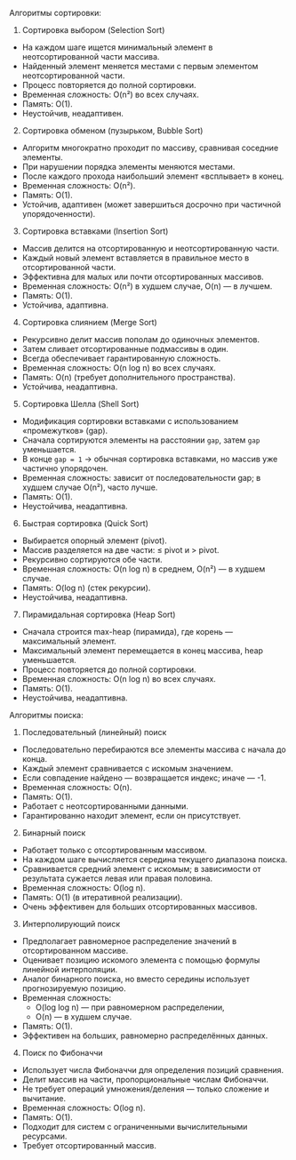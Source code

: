 Алгоритмы сортировки:
1. Сортировка выбором (Selection Sort)
- На каждом шаге ищется минимальный элемент в неотсортированной части массива.  
- Найденный элемент меняется местами с первым элементом неотсортированной части.  
- Процесс повторяется до полной сортировки.  
- Временная сложность: O(n²) во всех случаях.  
- Память: O(1).  
- Неустойчив, неадаптивен.

2. Сортировка обменом (пузырьком, Bubble Sort)
- Алгоритм многократно проходит по массиву, сравнивая соседние элементы.  
- При нарушении порядка элементы меняются местами.  
- После каждого прохода наибольший элемент «всплывает» в конец.  
- Временная сложность: O(n²).  
- Память: O(1).  
- Устойчив, адаптивен (может завершиться досрочно при частичной упорядоченности).

3. Сортировка вставками (Insertion Sort)
- Массив делится на отсортированную и неотсортированную части.  
- Каждый новый элемент вставляется в правильное место в отсортированной части.  
- Эффективна для малых или почти отсортированных массивов.  
- Временная сложность: O(n²) в худшем случае, O(n) — в лучшем.  
- Память: O(1).  
- Устойчива, адаптивна.



 4. Сортировка слиянием (Merge Sort)
- Рекурсивно делит массив пополам до одиночных элементов.  
- Затем сливает отсортированные подмассивы в один.  
- Всегда обеспечивает гарантированную сложность.  
- Временная сложность: O(n log n) во всех случаях.  
- Память: O(n) (требует дополнительного пространства).  
- Устойчива, неадаптивна.



 5. Сортировка Шелла (Shell Sort)
- Модификация сортировки вставками с использованием «промежутков» (gap).  
- Сначала сортируются элементы на расстоянии `gap`, затем `gap` уменьшается.  
- В конце `gap = 1` → обычная сортировка вставками, но массив уже частично упорядочен.  
- Временная сложность: зависит от последовательности gap; в худшем случае O(n²), часто лучше.  
- Память: O(1).  
- Неустойчива, неадаптивна.



 6. Быстрая сортировка (Quick Sort)
- Выбирается опорный элемент (pivot).  
- Массив разделяется на две части: ≤ pivot и > pivot.  
- Рекурсивно сортируются обе части.  
- Временная сложность: O(n log n) в среднем, O(n²) — в худшем случае.  
- Память: O(log n) (стек рекурсии).  
- Неустойчива, неадаптивна.



 7. Пирамидальная сортировка (Heap Sort)
- Сначала строится max-heap (пирамида), где корень — максимальный элемент.  
- Максимальный элемент перемещается в конец массива, heap уменьшается.  
- Процесс повторяется до полной сортировки.  
- Временная сложность: O(n log n) во всех случаях.  
- Память: O(1).  
- Неустойчива, неадаптивна.



Алгоритмы поиска:

 1. Последовательный (линейный) поиск
- Последовательно перебираются все элементы массива с начала до конца.  
- Каждый элемент сравнивается с искомым значением.  
- Если совпадение найдено — возвращается индекс; иначе — -1.  
- Временная сложность: O(n).  
- Память: O(1).  
- Работает с неотсортированными данными.  
- Гарантированно находит элемент, если он присутствует.



 2. Бинарный поиск
- Работает только с отсортированным массивом.  
- На каждом шаге вычисляется середина текущего диапазона поиска.  
- Сравнивается средний элемент с искомым; в зависимости от результата сужается левая или правая половина.  
- Временная сложность: O(log n).  
- Память: O(1) (в итеративной реализации).  
- Очень эффективен для больших отсортированных массивов.



 3. Интерполирующий поиск
- Предполагает равномерное распределение значений в отсортированном массиве.  
- Оценивает позицию искомого элемента с помощью формулы линейной интерполяции.  
- Аналог бинарного поиска, но вместо середины использует прогнозируемую позицию.  
- Временная сложность:  
  - O(log log n) — при равномерном распределении,  
  - O(n) — в худшем случае.  
- Память: O(1).  
- Эффективен на больших, равномерно распределённых данных.



 4. Поиск по Фибоначчи
- Использует числа Фибоначчи для определения позиций сравнения.  
- Делит массив на части, пропорциональные числам Фибоначчи.  
- Не требует операций умножения/деления — только сложение и вычитание.  
- Временная сложность: O(log n).  
- Память: O(1).  
- Подходит для систем с ограниченными вычислительными ресурсами.  
- Требует отсортированный массив.

